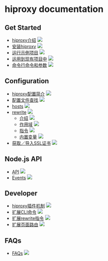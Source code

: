 # hiproxy documentation

## Get Started

* [hiproxy介绍](https://github.com/hiproxy/hiproxy/blob/master/doc/get_started/introduction.md) ![](http://progressed.io/bar/80)
* [安装hiproxy](https://github.com/hiproxy/hiproxy/blob/master/doc/get_started/installation.md) ![](http://progressed.io/bar/90)
* [运行示例项目](https://github.com/hiproxy/hiproxy/blob/master/doc/get_started/run_example.md) ![](http://progressed.io/bar/90)
* [运用到现有项目中](https://github.com/hiproxy/hiproxy/blob/master/doc/get_started/play_with_your_projects.md) ![](http://progressed.io/bar/95)
* [命令行命令和参数](https://github.com/hiproxy/hiproxy/blob/master/doc/get_started/cli_options.md) ![](http://progressed.io/bar/80)


## Configuration

* [hiproxy配置简介](https://github.com/hiproxy/hiproxy/blob/master/doc/configuration/introduction.md) ![](http://progressed.io/bar/70)
* [配置文件查找](https://github.com/hiproxy/hiproxy/blob/master/doc/configuration/find_conf.md) ![](http://progressed.io/bar/80)
* [hosts](https://github.com/hiproxy/hiproxy/blob/master/doc/configuration/hosts.md) ![](http://progressed.io/bar/90)
* [rewrite](https://github.com/hiproxy/hiproxy/blob/master/doc/configuration/rewrite.md) ![](http://progressed.io/bar/70)
  * [介绍](https://github.com/hiproxy/hiproxy/blob/master/doc/configuration/rewrite_introduction.md) ![](http://progressed.io/bar/90)
  * [作用域](https://github.com/hiproxy/hiproxy/blob/master/doc/configuration/rewrite_scope.md) ![](http://progressed.io/bar/100)
  * [指令](https://github.com/hiproxy/hiproxy/blob/master/doc/configuration/rewrite_directive.md) ![](http://progressed.io/bar/90)
  * [内置变量](https://github.com/hiproxy/hiproxy/blob/master/doc/configuration/rewrite_built_in_variable.md) ![](http://progressed.io/bar/95)
* [获取／导入SSL证书](https://github.com/hiproxy/hiproxy/blob/master/doc/configuration/ssl_certificate.md) ![](http://progressed.io/bar/95)


## Node.js API

* [API](https://github.com/hiproxy/hiproxy/blob/master/doc/api/api.md) ![](http://progressed.io/bar/50)
* [Events](https://github.com/hiproxy/hiproxy/blob/master/doc/api/events.md) ![](http://progressed.io/bar/50)

## Developer

* [hiproxy插件机制](https://github.com/hiproxy/hiproxy/blob/master/doc/developer/plugin.md) ![](http://progressed.io/bar/95)
* [扩展CLI命令](https://github.com/hiproxy/hiproxy/blob/master/doc/developer/cli_command.md) ![](http://progressed.io/bar/95)
* [扩展rewrite指令](https://github.com/hiproxy/hiproxy/blob/master/doc/developer/rewrite_directive.md) ![](http://progressed.io/bar/95)
* [扩展页面路由](https://github.com/hiproxy/hiproxy/blob/master/doc/developer/route.md) ![](http://progressed.io/bar/95)

## FAQs

* [FAQs](https://github.com/hiproxy/hiproxy/blob/master/doc/faqs.md) ![](http://progressed.io/bar/100)
